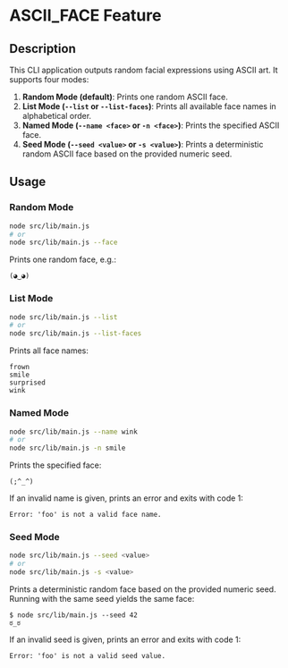 # ASCII_FACE Feature

## Description

This CLI application outputs random facial expressions using ASCII art.
It supports four modes:

1. **Random Mode (default)**: Prints one random ASCII face.
2. **List Mode (`--list` or `--list-faces`)**: Prints all available face names in alphabetical order.
3. **Named Mode (`--name <face>` or `-n <face>`)**: Prints the specified ASCII face.
4. **Seed Mode (`--seed <value>` or `-s <value>`)**: Prints a deterministic random ASCII face based on the provided numeric seed.

## Usage

### Random Mode

```bash
node src/lib/main.js
# or
node src/lib/main.js --face
```
Prints one random face, e.g.:
```
(◕‿◕)
```

### List Mode

```bash
node src/lib/main.js --list
# or
node src/lib/main.js --list-faces
```
Prints all face names:
```
frown
smile
surprised
wink
```

### Named Mode

```bash
node src/lib/main.js --name wink
# or
node src/lib/main.js -n smile
```
Prints the specified face:
```
(;^_^)
```

If an invalid name is given, prints an error and exits with code 1:
```
Error: 'foo' is not a valid face name.
```

### Seed Mode

```bash
node src/lib/main.js --seed <value>
# or
node src/lib/main.js -s <value>
```
Prints a deterministic random face based on the provided numeric seed. Running with the same seed yields the same face:
```
$ node src/lib/main.js --seed 42
ಠ_ಠ
```

If an invalid seed is given, prints an error and exits with code 1:
```
Error: 'foo' is not a valid seed value.
```